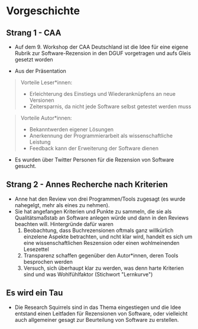 # Vorgeschichte

## Strang 1 - CAA
- Auf dem 9. Workshop der CAA Deutschland ist die Idee für eine eigene Rubrik zur Software-Rezension in den DGUF vorgetragen und aufs Gleis gesetzt worden

- Aus der Präsentation

> Vorteile Leser\*innen:
> - Erleichterung des Einstiegs und Wiederanknüpfens an neue Versionen
> - Zeitersparnis, da nicht jede Software selbst getestet werden muss

> Vorteile Autor\*innen:
> - Bekanntwerden eigener Lösungen
> - Anerkennung der Programmierarbeit als wissenschaftliche Leistung
> - Feedback kann der Erweiterung der Software dienen

- Es wurden über Twitter Personen für die Rezension von Software gesucht.

## Strang 2 - Annes Recherche nach Kriterien
- Anne hat den Review von drei Programmen/Tools zugesagt (es wurde nahegelgt, mehr als eines zu nehmen).
- Sie hat angefangen Kriterien und Punkte zu sammeln, die sie als Qualitätsmaßstab an Software anlegen würde und dann in den Reviews beachten will. Hintergründe dafür waren
	1. Beobachtung, dass Buchrezensionen oftmals ganz willkürlich einzelene Aspekte betrachten, und ncht klar wird, handelt es sich um eine wissenschaftlichen Reszension oder einen wohlmeinenden Lesezettel
	2. Transparenz schaffen gegenüber den Autor\*innen, deren Tools besprochen werden
	3. Versuch, sich überhaupt klar zu werden, was denn harte Kriterien sind und was Wohlfühlfaktor (Stichwort "Lernkurve")

## Es wird ein Tau
- Die Research Squirrels sind in das Thema eingestiegen und die Idee entstand einen Leitfaden für Rezensionen von Software, oder vielleicht auch allgemeiner gesagt zur Beurteilung von Software zu erstellen.
